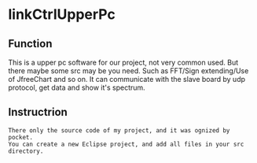linkCtrlUpperPc
===============
Function
-----------
This is a upper pc software for our project, not very common used. But there maybe some src may be you need. Such as FFT/Sign extending/Use of JfreeChart and so on.
It can communicate with the slave board by udp protocol, get data and show it's spectrum.


Instructrion
-----------
    There only the source code of my project, and it was ognized by pocket.
    You can create a new Eclipse project, and add all files in your src directory.

